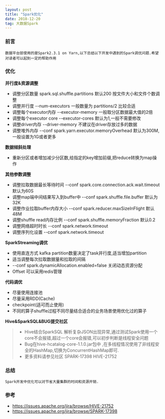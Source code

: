 ```yaml
---
layout: post
title: "Spark优化"
date: 2018-12-20  
tag: 大数据Spark
---
```


### 前言
    
	数据平台部使用的是Spark2.3.1 on Yarn,以下总结以下开发中遇到的Spark调优问题.希望对读者可以起到一定的帮助作用

### 优化

**并行度&资源调整**

* 调整分区数量              spark.sql.shuffle.partitions                      默认200 按文件大小和文件个数调整
* 调整并行度                --num-executors                                   一般数量为 partitions/2 比较合适
* 调整每个executor内存      --executor-memory                                 一般取分区数据最大值的2倍
* 调整每个executor core     --executor-cores                                  默认为1,一般不需要修改
* 调整driver内存            --driver-memory                                   不建议在driver存放过多的数据
* 调整堆外内存              --conf spark.yarn.executor.memoryOverhead         默认为300M,一般设置为1G或者更多


**数据倾斜处理**

* 重新分区或者增加减少分区数,给指定的key增加前缀,把reduce转换为map操作

**其他参数调整**

* 调整拉取数据最长等待时间          --conf spark.core.connection.ack.wait.timeout     默认为60S
* 调整map端中间结果写入到buffer中   --conf spark.shuffle.file.buffer                  默认为32K
* 调整作业拉取buffer内存大小        --conf spark.reducer.maxSizeInFlight              默认48M
* 调整shuffle read内存比例          --conf spark.shuffle.memoryFraction               默认0.2
* 调整网络超时时长                  --conf spark.network.timeout
* 调整序列化设置                    --conf spark.network.timeout

**SparkStreaming调优**

* 使用直连方式 kafka partition数量决定了task并行度,适当增加partition
* 适当调整每次拉取数据量和拉取的间隔
* --conf spark.dynamicAllocation.enabled=false 关闭动态资源分配
* Offset 可以采用redis管理

**代码调优**

* 尽量使用连接池
* 尽量采用RDD(Cache)
* checkpoint(适可而止使用)
* 不同的算子shuffle过程不同尽量结合适合的业务场景使用优化过的算子

**Hive&SparkSQL&BUG提交社区**

> * Hive结合SparkSQL 解析复杂JSON出现异常,通过测试Spark使用一个core不会报错,超过一个core会报错,可以初步判断是线程安全问题
> * Bug在hive-hcatalog-core-1.1.0.jar包中 ,在多线程情况使用了非线程安全的HashMap,切换为ConcurrentHashMap即可.
> * 更多资料请参见社区 SPARK-17398 HIVE-21752


### 总结

	Spark开发中优化可以对节省大量集群的时间和资源开销.

### 参考

* https://issues.apache.org/jira/browse/HIVE-21752
* https://issues.apache.org/jira/browse/SPARK-17398

